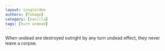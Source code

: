 ```yaml
---
layout: singleidea
authors: [Tokage]
category: [vanilla]
tags: [turn undead]
---
```

When undead are destroyed outright by any turn undead effect, they never leave a corpse.
